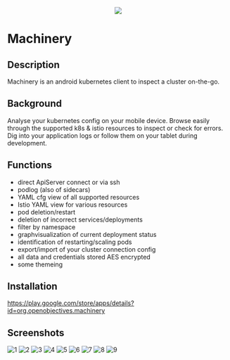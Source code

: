 <p align="center">
<img src="https://openobjectives.de/wp-content/uploads/2020/05/machinery.png">
</p>

# Machinery

## Description

Machinery is an android kubernetes client to inspect a cluster on-the-go.

## Background

Analyse your kubernetes config on your mobile device. Browse easily through the supported k8s & istio resources to inspect or check for errors. Dig into your application logs or follow them on your tablet during development.

## Functions

- direct ApiServer connect or via ssh
- podlog (also of sidecars)
- YAML cfg view of all supported resources
- Istio YAML view for various resources
- pod deletion/restart
- deletion of incorrect services/deployments
- filter by namespace
- graphvisualization of current deployment status
- identification of restarting/scaling pods
- export/import of your cluster connection config
- all data and credentials stored AES encrypted
- some themeing

## Installation

https://play.google.com/store/apps/details?id=org.openobjectives.machinery

## Screenshots

![1](https://openobjectives.de/wp-content/uploads/2020/05/Screenshot_1-169x300.png)
![2](https://openobjectives.de/wp-content/uploads/2020/05/Screenshot_2-169x300.png)
![3](https://openobjectives.de/wp-content/uploads/2020/05/Screenshot_3-169x300.png)
![4](https://openobjectives.de/wp-content/uploads/2020/05/Screenshot_4-169x300.png)
![5](https://openobjectives.de/wp-content/uploads/2020/05/Screenshot_7-169x300.png)
![6](https://openobjectives.de/wp-content/uploads/2020/05/Screenshot_5-169x300.png)
![7](https://openobjectives.de/wp-content/uploads/2020/05/Screenshot_8-169x300.png)
![8](https://openobjectives.de/wp-content/uploads/2020/05/Screenshot_9-169x300.png)
![9](https://openobjectives.de/wp-content/uploads/2020/05/Screenshot_11-169x300.png)